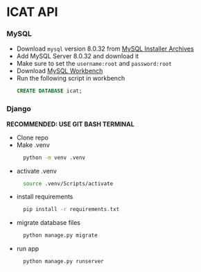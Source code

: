# ICAT API

### MySQL

- Download `mysql` version 8.0.32 from [MySQL Installer Archives](https://downloads.mysql.com/archives/installer/)
- Add MySQL Server 8.0.32 and download it
- Make sure to set the `username:root` and `password:root`
- Download [MySQL Workbench](https://dev.mysql.com/downloads/workbench/)
- Run the following script in workbench
  ```sql
  CREATE DATABASE icat;
  ```

### Django

**RECOMMENDED: USE GIT BASH TERMINAL**

- Clone repo
- Make .venv
  ```bash
    python -m venv .venv
  ```
- activate .venv
  ```bash
    source .venv/Scripts/activate
  ```
- install requirements
  ```bash
    pip install -r requirements.txt
  ```
- migrate database files
  ```bash
    python manage.py migrate
  ```
- run app
  ```bash
    python manage.py runserver
